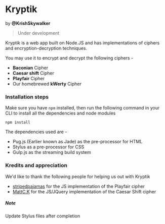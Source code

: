 # Kryptik
by **@KrishSkywalker**
> Under development

Kryptik is a web app built on Node.JS and has implementations of ciphers and encryption-decryption techniques. 

You may use it to encrypt and decrypt the following ciphers -

- **Baconian** Cipher
- **Caesar shift** Cipher
- **Playfair** Cipher
- Our homebrewed **kWerty** Cipher

### Installation steps
Make sure you have
```npm``` installed, then run the following command in your CLI to install all the dependencies and node modules

```npm install```

The dependencies used are - 

- Pug.js (Earlier known as Jade) as the pre-processor for HTML
- Stylus as a pre-processor for CSS
- Gulp.js as the streaming build system

### Kredits and appreciation
We'd like to thank the following people for helping us out with Kryptik

- [stripedpajamas]("https://github.com/stripedpajamas/playfair") for the JS implementation of the Playfair cipher
- [MattC.K]("https://codepen.io/MattCK/pen/OyQyxE?editors=1010") for the JS/JQuery implementation of the Caesar Shift cipher

##### Note
Update Stylus files after completion